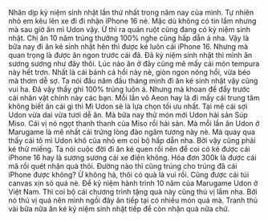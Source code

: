 Nhân dịp kỷ niệm sinh nhật lần thứ nhất trong năm nay của mình. Tự nhiên nhỏ em kêu lên xe đi đi nhận iPhone 16 nè. Mặc dù không có tin lắm nhưng mà sau giờ ăn mì Udon vậy. Ừ thì ra quán ruột cũng đang có kỷ niệm sinh nhật. Chị ăn 10 năm trúng thưởng 100% nghe cũng hấp dẫn á nha. Vậy là bữa nay đi ăn ké sinh nhật hên thì được ké luôn cái iPhone 16. Nhưng mà quan trọng là được ăn ngon trước cái đã. Đã kỷ niệm sinh nhật thì mình ăn sương sương như đây thôi. Lúc nào ăn ở đây cũng mê mấy cái món tempura này hết trơn. Nhất là cái bánh cá hồi này nè, giòn ngon nóng hổi, vừa béo mà thơm dễ sợ. Ta nói đầu năm đầu tháng mình đi ăn ké sinh nhật vậy cũng vui ha. Đã vậy thấy ghi 100% trúng luôn á. Nhưng mà khoan để đẩy trước cái nhân vật chính này các bạn. Mỗi lần vô Aeon hay là đi mấy cái trung tâm không biết ăn cái gì thì Mì Udon sẽ là lựa chọn tối ưu nhất. Tại mê cái sợi Udon vừa dai vừa tươi dễ ăn. Mà bữa nay thử món mới Udon hải sản Súp Miso. Cái vị nó ngọt thanh thanh của Miso rồi hải sản. Mà mỗi lần ăn Udon ở Marugame là mê nhất cái trứng lòng đào ngâm tương này nè. Mà quay qua thấy cái tô mì Udon khô của nhỏ em coi bộ hấp dẫn nha. Bởi vậy cũng phải ké thử miếng. Ta nói cuộc đời đi ăn ké quen rồi nên để coi có ké được cái iPhone 16 hay là sương sương cái xe điện không. Hóa đơn 300k là được cái mã rồi quét nhận quà thôi. Đường nào thì cũng trúng cho trúng đã cái iPhone được không? Ừ không hả, thôi có quà là vui rồi. Cũng được cái túi canvas xịn sò quá nè. Để kỷ niệm hành trình 10 năm của Marugame Udon ở Việt Nam. Thì coi bộ cái chương trình tặng quà này cũng thú vị lắm nha. Bởi nó thú vị quá nên mình ngồi đây ăn tiếp tại có nhiều món quá mà. Tranh thủ vài bữa nữa ăn ké kỷ niệm sinh nhật tiếp để còn nhận quà nữa chứ.